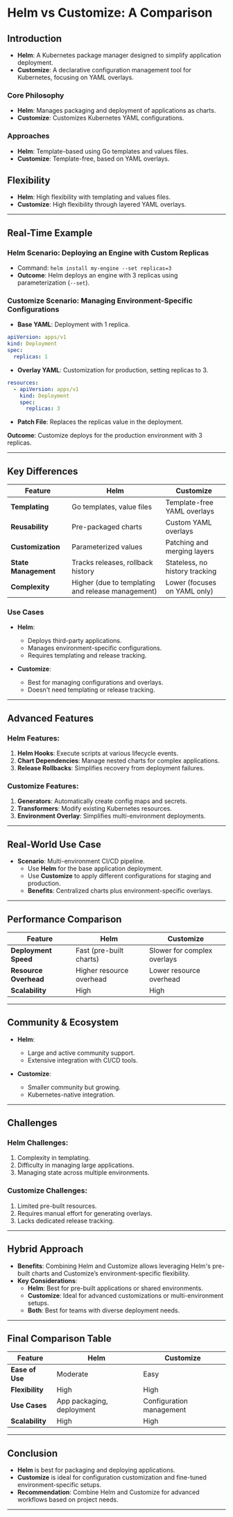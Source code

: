 # Helm vs Customize: A Comparison

## Introduction
- **Helm**: A Kubernetes package manager designed to simplify application deployment.
- **Customize**: A declarative configuration management tool for Kubernetes, focusing on YAML overlays.

### Core Philosophy
- **Helm**: Manages packaging and deployment of applications as charts.
- **Customize**: Customizes Kubernetes YAML configurations.

### Approaches
- **Helm**: Template-based using Go templates and values files.
- **Customize**: Template-free, based on YAML overlays.

## Flexibility
- **Helm**: High flexibility with templating and values files.
- **Customize**: High flexibility through layered YAML overlays.

---

## Real-Time Example

### Helm Scenario: Deploying an Engine with Custom Replicas
- Command: `helm install my-engine --set replicas=3`
- **Outcome**: Helm deploys an engine with 3 replicas using parameterization (`--set`).

### Customize Scenario: Managing Environment-Specific Configurations
- **Base YAML**: Deployment with 1 replica.
```yaml
apiVersion: apps/v1
kind: Deployment
spec:
  replicas: 1
```
- **Overlay YAML**: Customization for production, setting replicas to 3.
```yaml
resources:
  - apiVersion: apps/v1
    kind: Deployment
    spec:
      replicas: 3
```
- **Patch File**: Replaces the replicas value in the deployment.
  
**Outcome**: Customize deploys for the production environment with 3 replicas.

---

## Key Differences

| Feature               | Helm                                 | Customize                             |
|-----------------------|--------------------------------------|---------------------------------------|
| **Templating**         | Go templates, value files           | Template-free YAML overlays           |
| **Reusability**        | Pre-packaged charts                 | Custom YAML overlays                  |
| **Customization**      | Parameterized values                | Patching and merging layers           |
| **State Management**   | Tracks releases, rollback history   | Stateless, no history tracking        |
| **Complexity**         | Higher (due to templating and release management) | Lower (focuses on YAML only)         |

### Use Cases
- **Helm**:
  - Deploys third-party applications.
  - Manages environment-specific configurations.
  - Requires templating and release tracking.
  
- **Customize**:
  - Best for managing configurations and overlays.
  - Doesn't need templating or release tracking.

---

## Advanced Features

### Helm Features:
1. **Helm Hooks**: Execute scripts at various lifecycle events.
2. **Chart Dependencies**: Manage nested charts for complex applications.
3. **Release Rollbacks**: Simplifies recovery from deployment failures.

### Customize Features:
1. **Generators**: Automatically create config maps and secrets.
2. **Transformers**: Modify existing Kubernetes resources.
3. **Environment Overlay**: Simplifies multi-environment deployments.

---

## Real-World Use Case

- **Scenario**: Multi-environment CI/CD pipeline.
  - Use **Helm** for the base application deployment.
  - Use **Customize** to apply different configurations for staging and production.
  - **Benefits**: Centralized charts plus environment-specific overlays.

---

## Performance Comparison

| Feature               | Helm                                 | Customize                             |
|-----------------------|--------------------------------------|---------------------------------------|
| **Deployment Speed**   | Fast (pre-built charts)             | Slower for complex overlays           |
| **Resource Overhead**  | Higher resource overhead            | Lower resource overhead               |
| **Scalability**        | High                                 | High                                  |

---

## Community & Ecosystem

- **Helm**:
  - Large and active community support.
  - Extensive integration with CI/CD tools.
  
- **Customize**:
  - Smaller community but growing.
  - Kubernetes-native integration.

---

## Challenges

### Helm Challenges:
1. Complexity in templating.
2. Difficulty in managing large applications.
3. Managing state across multiple environments.

### Customize Challenges:
1. Limited pre-built resources.
2. Requires manual effort for generating overlays.
3. Lacks dedicated release tracking.

---

## Hybrid Approach
- **Benefits**: Combining Helm and Customize allows leveraging Helm's pre-built charts and Customize’s environment-specific flexibility.
- **Key Considerations**:
  - **Helm**: Best for pre-built applications or shared environments.
  - **Customize**: Ideal for advanced customizations or multi-environment setups.
  - **Both**: Best for teams with diverse deployment needs.

---

## Final Comparison Table

| Feature               | Helm                                 | Customize                             |
|-----------------------|--------------------------------------|---------------------------------------|
| **Ease of Use**        | Moderate                             | Easy                                  |
| **Flexibility**        | High                                 | High                                  |
| **Use Cases**          | App packaging, deployment           | Configuration management             |
| **Scalability**        | High                                 | High                                  |

---

## Conclusion
- **Helm** is best for packaging and deploying applications.
- **Customize** is ideal for configuration customization and fine-tuned environment-specific setups.
- **Recommendation**: Combine Helm and Customize for advanced workflows based on project needs.

---